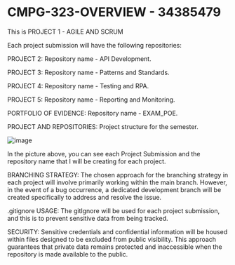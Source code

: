 # CMPG-323-OVERVIEW - 34385479
This is PROJECT 1 - AGILE AND SCRUM

Each project submission will have the following repositories:

PROJECT 2: 
   Repository name - API Development.

PROJECT 3:
  Repository name - Patterns and Standards.

PROJECT 4:
   Repository name - Testing and RPA.

PROJECT 5:
  Repository name - Reporting and Monitoring.

PORTFOLIO OF EVIDENCE:
   Repository name - EXAM_POE.

PROJECT AND REPOSITORIES: Project structure for the semester.

![image](https://github.com/kayleeyana/CMPG-323-Overview---34385479/assets/112712495/af584eb0-dc52-445c-af77-85fc3d671fa0)

In the picture above, you can see each Project Submission and the repository name that I will be creating for each project.

BRANCHING STRATEGY:
The chosen approach for the branching strategy in each project will involve primarily working within the main branch. However, in the event of a bug occurrence, a dedicated development branch will be created specifically to address and resolve the issue.

.gitignore USAGE:
The gitIgnore will be used for each project submission, and this is to prevent sensitive data from being tracked. 

SECURITY:
Sensitive credentials and confidential information will be housed within files designed to be excluded from public visibility. This approach guarantees that private data remains protected and inaccessible when the repository is made available to the public.







